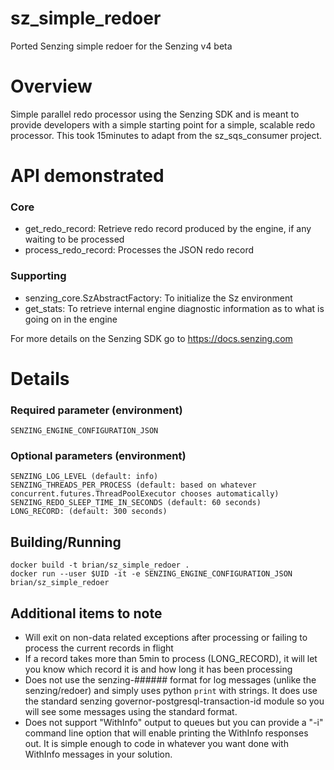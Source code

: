 # sz_simple_redoer

Ported Senzing simple redoer for the Senzing v4 beta

# Overview
Simple parallel redo processor using the Senzing SDK and is meant to provide developers with a simple starting point for a simple, scalable redo processor.  This took 15minutes to adapt from the sz_sqs_consumer project.

# API demonstrated
### Core
* get_redo_record: Retrieve redo record produced by the engine, if any waiting to be processed
* process_redo_record: Processes the JSON redo record
### Supporting
* senzing_core.SzAbstractFactory: To initialize the Sz environment
* get_stats: To retrieve internal engine diagnostic information as to what is going on in the engine


For more details on the Senzing SDK go to https://docs.senzing.com

# Details

### Required parameter (environment)
```
SENZING_ENGINE_CONFIGURATION_JSON
```

### Optional parameters (environment)
```
SENZING_LOG_LEVEL (default: info)
SENZING_THREADS_PER_PROCESS (default: based on whatever concurrent.futures.ThreadPoolExecutor chooses automatically)
SENZING_REDO_SLEEP_TIME_IN_SECONDS (default: 60 seconds)
LONG_RECORD: (default: 300 seconds)
```

## Building/Running
```
docker build -t brian/sz_simple_redoer .
docker run --user $UID -it -e SENZING_ENGINE_CONFIGURATION_JSON brian/sz_simple_redoer
```

## Additional items to note
 * Will exit on non-data related exceptions after processing or failing to process the current records in flight
 * If a record takes more than 5min to process (LONG_RECORD), it will let you know which record it is and how long it has been processing
 * Does not use the senzing-###### format for log messages (unlike the senzing/redoer) and simply uses python `print` with strings.  It does use the standard senzing governor-postgresql-transaction-id module so you will see some messages using the standard format.
 * Does not support "WithInfo" output to queues but you can provide a "-i" command line option that will enable printing the WithInfo responses out.  It is simple enough to code in whatever you want done with WithInfo messages in your solution.
